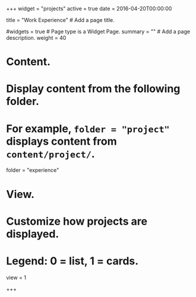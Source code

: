 +++
widget = "projects"
active = true
date = 2016-04-20T00:00:00

title = "Work Experience"  # Add a page title.

#widgets = true  # Page type is a Widget Page.
summary = ""  # Add a page description.
weight = 40

# Content.
# Display content from the following folder.
# For example, `folder = "project"` displays content from `content/project/`.
folder = "experience"

# View.
# Customize how projects are displayed.
# Legend: 0 = list, 1 = cards.
view = 1

+++
